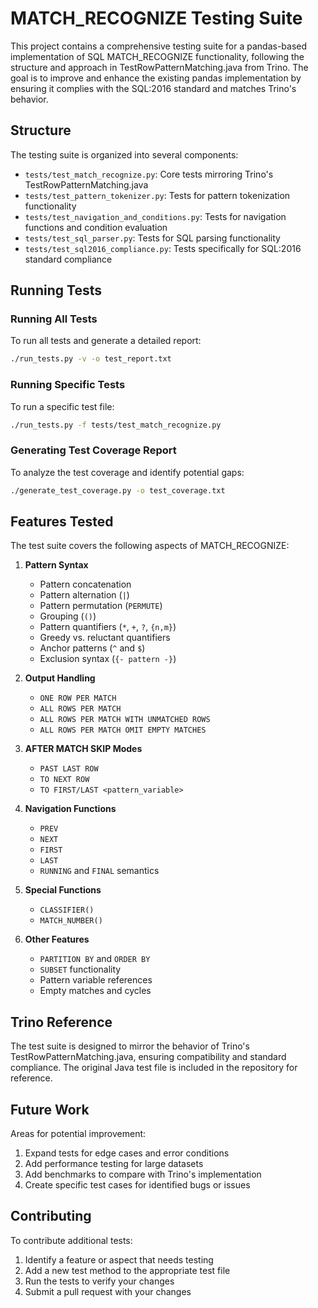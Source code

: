 # MATCH_RECOGNIZE Testing Suite

This project contains a comprehensive testing suite for a pandas-based implementation of SQL MATCH_RECOGNIZE functionality, following the structure and approach in TestRowPatternMatching.java from Trino. The goal is to improve and enhance the existing pandas implementation by ensuring it complies with the SQL:2016 standard and matches Trino's behavior.

## Structure

The testing suite is organized into several components:

- `tests/test_match_recognize.py`: Core tests mirroring Trino's TestRowPatternMatching.java
- `tests/test_pattern_tokenizer.py`: Tests for pattern tokenization functionality
- `tests/test_navigation_and_conditions.py`: Tests for navigation functions and condition evaluation
- `tests/test_sql_parser.py`: Tests for SQL parsing functionality
- `tests/test_sql2016_compliance.py`: Tests specifically for SQL:2016 standard compliance

## Running Tests

### Running All Tests

To run all tests and generate a detailed report:

```bash
./run_tests.py -v -o test_report.txt
```

### Running Specific Tests

To run a specific test file:

```bash
./run_tests.py -f tests/test_match_recognize.py
```

### Generating Test Coverage Report

To analyze the test coverage and identify potential gaps:

```bash
./generate_test_coverage.py -o test_coverage.txt
```

## Features Tested

The test suite covers the following aspects of MATCH_RECOGNIZE:

1. **Pattern Syntax**
   - Pattern concatenation
   - Pattern alternation (`|`)
   - Pattern permutation (`PERMUTE`)
   - Grouping (`()`)
   - Pattern quantifiers (`*`, `+`, `?`, `{n,m}`)
   - Greedy vs. reluctant quantifiers
   - Anchor patterns (`^` and `$`)
   - Exclusion syntax (`{- pattern -}`)

2. **Output Handling**
   - `ONE ROW PER MATCH`
   - `ALL ROWS PER MATCH`
   - `ALL ROWS PER MATCH WITH UNMATCHED ROWS`
   - `ALL ROWS PER MATCH OMIT EMPTY MATCHES`

3. **AFTER MATCH SKIP Modes**
   - `PAST LAST ROW`
   - `TO NEXT ROW`
   - `TO FIRST/LAST <pattern_variable>`

4. **Navigation Functions**
   - `PREV`
   - `NEXT`
   - `FIRST`
   - `LAST`
   - `RUNNING` and `FINAL` semantics

5. **Special Functions**
   - `CLASSIFIER()`
   - `MATCH_NUMBER()`

6. **Other Features**
   - `PARTITION BY` and `ORDER BY`
   - `SUBSET` functionality
   - Pattern variable references
   - Empty matches and cycles

## Trino Reference

The test suite is designed to mirror the behavior of Trino's TestRowPatternMatching.java, ensuring compatibility and standard compliance. The original Java test file is included in the repository for reference.

## Future Work

Areas for potential improvement:

1. Expand tests for edge cases and error conditions
2. Add performance testing for large datasets
3. Add benchmarks to compare with Trino's implementation
4. Create specific test cases for identified bugs or issues

## Contributing

To contribute additional tests:

1. Identify a feature or aspect that needs testing
2. Add a new test method to the appropriate test file
3. Run the tests to verify your changes
4. Submit a pull request with your changes
